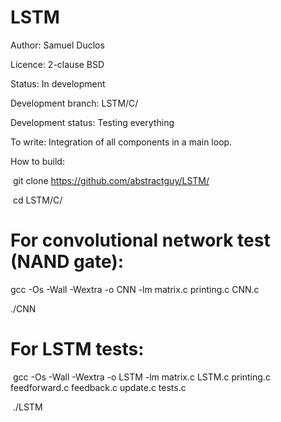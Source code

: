 # LSTM
Author: Samuel Duclos

Licence: 2-clause BSD

Status: In development

Development branch: LSTM/C/

Development status: Testing everything

To write: Integration of all components in a main loop.

How to build:

  git clone https://github.com/abstractguy/LSTM/
  
  cd LSTM/C/

  # For convolutional network test (NAND gate):
  gcc -Os -Wall -Wextra -o CNN -lm matrix.c printing.c CNN.c

  ./CNN

  # For LSTM tests:
  gcc -Os -Wall -Wextra -o LSTM -lm matrix.c LSTM.c printing.c feedforward.c feedback.c update.c tests.c

  ./LSTM
